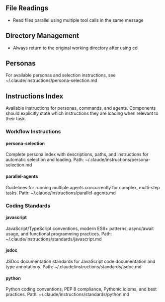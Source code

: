 ## File Readings

- Read files parallel using multiple tool calls in the same message

## Directory Management

- Always return to the original working directory after using cd

## Personas

For available personas and selection instructions, see ~/.claude/instructions/persona-selection.md

## Instructions Index

Available instructions for personas, commands, and agents. Components should explicitly state which instructions they are loading when relevant to their task.

### Workflow Instructions

#### persona-selection
Complete persona index with descriptions, paths, and instructions for automatic selection and loading.
Path: ~/.claude/instructions/persona-selection.md

#### parallel-agents
Guidelines for running multiple agents concurrently for complex, multi-step tasks.
Path: ~/.claude/instructions/parallel-agents.md

### Coding Standards

#### javascript
JavaScript/TypeScript conventions, modern ES6+ patterns, async/await usage, and functional programming practices.
Path: ~/.claude/instructions/standards/javascript.md

#### jsdoc
JSDoc documentation standards for JavaScript code documentation and type annotations.
Path: ~/.claude/instructions/standards/jsdoc.md

#### python
Python coding conventions, PEP 8 compliance, Pythonic idioms, and best practices.
Path: ~/.claude/instructions/standards/python.md
